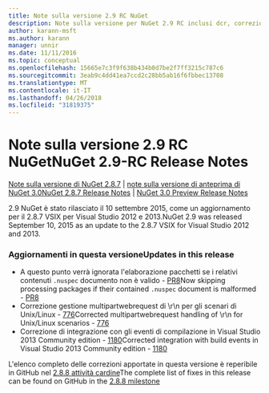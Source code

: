 ```yaml
---
title: Note sulla versione 2.9 RC NuGet
description: Note sulla versione per NuGet 2.9 RC inclusi dcr, correzioni di bug, le funzionalità aggiunte e problemi noti.
author: karann-msft
ms.author: karann
manager: unnir
ms.date: 11/11/2016
ms.topic: conceptual
ms.openlocfilehash: 15665e7c3f9f638b434b0d7be2f7ff3215c787c6
ms.sourcegitcommit: 3eab9c4dd41ea7ccd2c28bb5ab16f6fbbec13708
ms.translationtype: MT
ms.contentlocale: it-IT
ms.lasthandoff: 04/26/2018
ms.locfileid: "31819375"
---
```

# <a name="nuget-29-rc-release-notes"></a><span data-ttu-id="c8927-103">Note sulla versione 2.9 RC NuGet</span><span class="sxs-lookup"><span data-stu-id="c8927-103">NuGet 2.9-RC Release Notes</span></span>

<span data-ttu-id="c8927-104">[Note sulla versione di NuGet 2.8.7](../release-notes/nuget-2.8.7.md) | [note sulla versione di anteprima di NuGet 3.0](../release-notes/nuget-3.0-preview.md)</span><span class="sxs-lookup"><span data-stu-id="c8927-104">[NuGet 2.8.7 Release Notes](../release-notes/nuget-2.8.7.md) | [NuGet 3.0 Preview Release Notes](../release-notes/nuget-3.0-preview.md)</span></span>

<span data-ttu-id="c8927-105">2.9 NuGet è stato rilasciato il 10 settembre 2015, come un aggiornamento per il 2.8.7 VSIX per Visual Studio 2012 e 2013.</span><span class="sxs-lookup"><span data-stu-id="c8927-105">NuGet 2.9 was released September 10, 2015 as an update to the 2.8.7 VSIX for Visual Studio 2012 and 2013.</span></span>

### <a name="updates-in-this-release"></a><span data-ttu-id="c8927-106">Aggiornamenti in questa versione</span><span class="sxs-lookup"><span data-stu-id="c8927-106">Updates in this release</span></span>

* <span data-ttu-id="c8927-107">A questo punto verrà ignorata l'elaborazione pacchetti se i relativi contenuti `.nuspec` documento non è valido - [PR8](https://github.com/NuGet/NuGet2/pull/8)</span><span class="sxs-lookup"><span data-stu-id="c8927-107">Now skipping processing packages if their contained `.nuspec` document is malformed - [PR8](https://github.com/NuGet/NuGet2/pull/8)</span></span>
* <span data-ttu-id="c8927-108">Correzione gestione multipartwebrequest di \r\n per gli scenari di Unix/Linux - [776](https://github.com/NuGet/Home/issues/776)</span><span class="sxs-lookup"><span data-stu-id="c8927-108">Corrected multipartwebrequest handling of \r\n for Unix/Linux scenarios - [776](https://github.com/NuGet/Home/issues/776)</span></span>
* <span data-ttu-id="c8927-109">Correzione di integrazione con gli eventi di compilazione in Visual Studio 2013 Community edition - [1180](https://github.com/NuGet/Home/issues/1180)</span><span class="sxs-lookup"><span data-stu-id="c8927-109">Corrected integration with build events in Visual Studio 2013 Community edition - [1180](https://github.com/NuGet/Home/issues/1180)</span></span>


<span data-ttu-id="c8927-110">L'elenco completo delle correzioni apportate in questa versione è reperibile in GitHub nel [2.8.8 attività cardine](https://github.com/NuGet/Home/issues?q=milestone%3A2.8.8+is%3Aclosed)</span><span class="sxs-lookup"><span data-stu-id="c8927-110">The complete list of fixes in this release can be found on GitHub in the [2.8.8 milestone](https://github.com/NuGet/Home/issues?q=milestone%3A2.8.8+is%3Aclosed)</span></span>
